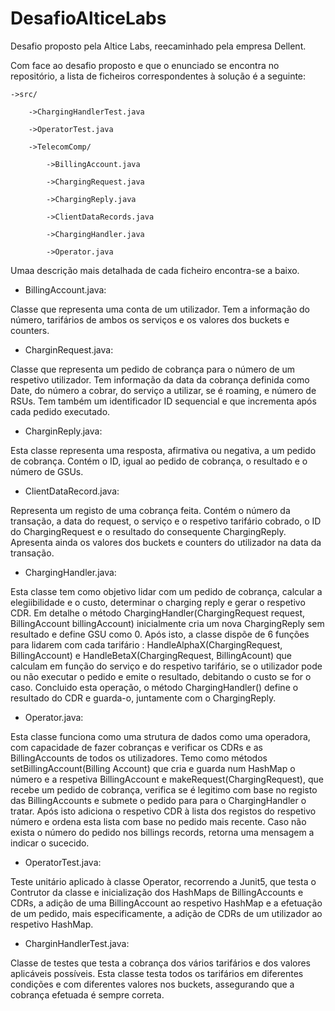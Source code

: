 # DesafioAlticeLabs

Desafio proposto pela Altice Labs, reecaminhado pela empresa Dellent.


Com face ao desafio proposto e que o enunciado se encontra no repositório, a lista de ficheiros correspondentes à solução é a seguinte:


	->src/

		->ChargingHandlerTest.java

		->OperatorTest.java

		->TelecomComp/

			->BillingAccount.java

			->ChargingRequest.java

			->ChargingReply.java

			->ClientDataRecords.java

			->ChargingHandler.java

			->Operator.java



Umaa descrição mais detalhada de cada ficheiro encontra-se a baixo.


 - BillingAccount.java:

Classe que representa uma conta de um utilizador. Tem a informação do número, tarifários de ambos os serviços e os valores dos buckets e counters.


- CharginRequest.java:

Classe que representa um pedido de cobrança para o número de um respetivo utilizador. Tem informação da data da cobrança definida como Date, do número a cobrar, do serviço a utilizar, se é roaming, e número de RSUs. Tem também um identificador ID sequencial e que incrementa após cada pedido executado.


- CharginReply.java:

Esta classe representa uma resposta, afirmativa ou negativa, a um pedido de cobrança. Contém o ID, igual ao pedido de cobrança, o resultado e o número de GSUs.


- ClientDataRecord.java:

Representa um registo de uma cobrança feita. Contém o número da transação, a data do request, o serviço e o respetivo tarifário cobrado, o ID do ChargingRequest e o resultado do consequente ChargingReply. 
Apresenta ainda os valores dos buckets e counters do utilizador na data da transação.


- ChargingHandler.java:

Esta classe tem como objetivo lidar com um pedido de cobrança, calcular a elegiibilidade e o custo, determinar o charging reply e gerar o respetivo CDR.
Em detalhe o método ChargingHandler(ChargingRequest request, BillingAccount billingAccount) inicialmente cria um nova ChargingReply sem resultado e define GSU como 0. 
Após isto, a classe dispõe de 6 funções para lidarem com cada tarifário : HandleAlphaX(ChargingRequest, BillingAccount) e HandleBetaX(ChargingRequest, BillingAcount) que calculam em função do serviço e do respetivo tarifário, se o utilizador pode ou não executar o pedido e emite o resultado, debitando o custo se for o caso.
Concluido esta operação, o método ChargingHandler() define o resultado do CDR e guarda-o, juntamente com o ChargingReply.


- Operator.java:

Esta classe funciona como uma strutura de dados como uma operadora, com capacidade de fazer cobranças e verificar os CDRs e as BillingAccounts de todos os utilizadores.
Temo como métodos setBillingAccount(Billing Account) que cria e guarda num HashMap o número e a respetiva BillingAccount e makeRequest(ChargingRequest), que recebe um pedido de cobrança, verifica se é legitimo com base no registo das BillingAccounts e submete o pedido para para o ChargingHandler o tratar. Após isto adiciona o respetivo CDR à lista dos registos do respetivo número e ordena esta lista com base no pedido mais recente.
Caso não exista o número do pedido nos billings records, retorna uma mensagem a indicar o sucecido.


- OperatorTest.java:

Teste unitário aplicado à classe Operator, recorrendo a Junit5, que testa o Contrutor da classe e inicialização dos HashMaps de BillingAccounts e CDRs, a adição de uma BillingAccount ao respetivo HashMap e a efetuação de um pedido, mais especificamente, a adição de CDRs de um utilizador ao respetivo HashMap.


- CharginHandlerTest.java:

Classe de testes que testa a cobrança dos vários tarifários e dos valores aplicáveis possíveis. Esta classe testa todos os tarifários em diferentes condições e com diferentes valores nos buckets, assegurando que a cobrança efetuada é sempre correta.

		
